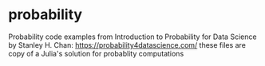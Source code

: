 # probability
Probability code examples from Introduction to Probability for Data Science by Stanley H. Chan: https://probability4datascience.com/
these files are copy of a Julia's solution for probablity computations
